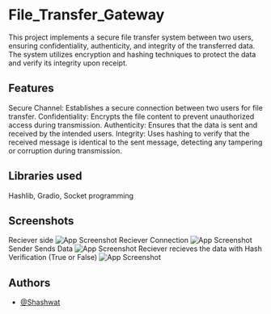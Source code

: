 
# File_Transfer_Gateway


This project implements a secure file transfer system between two users, ensuring confidentiality, authenticity, and integrity of the transferred data. The system utilizes encryption and hashing techniques to protect the data and verify its integrity upon receipt.






## Features
Secure Channel: Establishes a secure connection between two users for file transfer.
Confidentiality: Encrypts the file content to prevent unauthorized access during transmission.
Authenticity: Ensures that the data is sent and received by the intended users.
Integrity: Uses hashing to verify that the received message is identical to the sent message, detecting any tampering or corruption during transmission.
## Libraries used

Hashlib,
Gradio,
Socket programming
## Screenshots

Reciever side
![App Screenshot](https://via.placeholder.com/468x300?text=App+Screenshot+Here)
Reciever Connection
![App Screenshot](https://via.placeholder.com/468x300?text=App+Screenshot+Here)
Sender Sends Data
![App Screenshot](https://via.placeholder.com/468x300?text=App+Screenshot+Here)
Reciever recieves the data with Hash Verification (True or False)
![App Screenshot](https://via.placeholder.com/468x300?text=App+Screenshot+Here)

## Authors

- [@Shashwat](https://github.com/Sharmahaihum)



